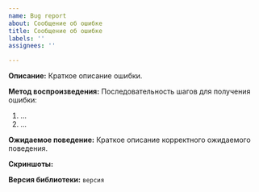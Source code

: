 ```yaml
---
name: Bug report
about: Сообщение об ошибке
title: Сообщение об ошибке
labels: ''
assignees: ''

---
```


**Описание:**
Краткое описание ошибки.

**Метод воспроизведения:**
Последовательность шагов для получения ошибки:
1. ...
2. ...

**Ожидаемое поведение:**
Краткое описание корректного ожидаемого поведения.

**Скриншоты:**

**Версия библиотеки:** `версия`
